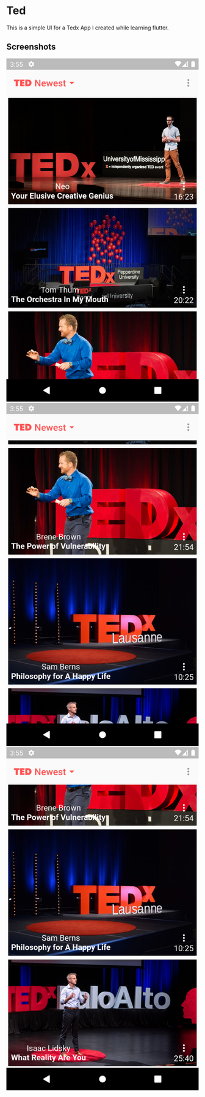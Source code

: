 # Ted

This is a simple UI for a Tedx App I created while learning flutter. 

## Screenshots

![1](/images/1.png)
![2](/images/2.png)
![3](/images/3.png)

